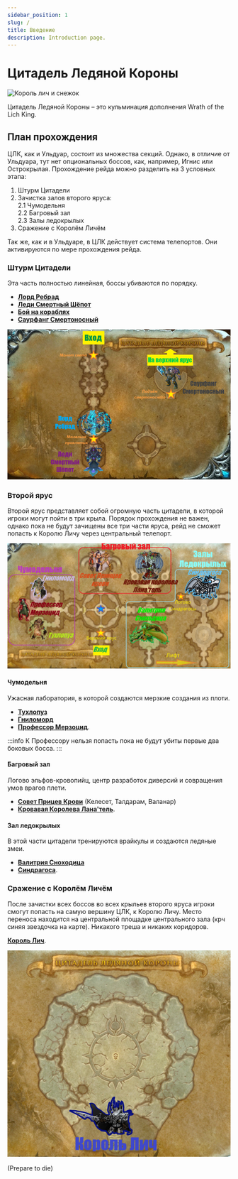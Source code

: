 ```yaml
---
sidebar_position: 1
slug: /
title: Введение
description: Introduction page.
---
```


# Цитадель Ледяной Короны

![Король лич и снежок](/img/icc/lich_king_snow_INTRO.gif)

Цитадель Ледяной Короны – это кульминация дополнения Wrath of the Lich King.

## План прохождения

ЦЛК, как и Ульдуар, состоит из множества секций. Однако, в отличие от Ульдуара, тут нет опциональных боссов, как,
например, Игнис или Острокрылая. Прохождение рейда можно разделить на 3 условных этапа:

1. Штурм Цитадели
2. Зачистка залов второго яруса:  
   2.1 Чумодельня   
   2.2 Багровый зал  
   2.3 Залы ледокрылых
3. Сражение с Королём Личём

Так же, как и в Ульдуаре, в ЦЛК действует система телепортов. Они активируются по мере прохождения рейда.

### Штурм Цитадели

Эта часть полностью линейная, боссы убиваются по порядку.

 - [**Лорд Ребрад**](lower_spire/lord_marrowgar.mdx)
 - [**Леди Смертный Шёпот**](lower_spire/lady_deathwhisper.mdx)
 - [**Бой на кораблях**](lower_spire/gunship_battle.mdx)
 - [**Саурфанг Смертоносный**](lower_spire/saurfang.mdx)


![Нижний Ярус](/img/icc/map/Нижний_ярус.png)

### Второй ярус

Второй ярус представляет собой огромную часть цитадели, в которой игроки могут пойти в три крыла. Порядок прохождения не
важен, однако пока не будут зачищены все три части яруса, рейд не сможет попасть к Королю Личу через центральный
телепорт.

![второй ярус](/img/icc/map/Верхний_ярус_склеенный.png)

#### Чумодельня

Ужасная лаборатория, в которой создаются мерзкие создания из плоти.

 - [**Тухлопуз**](plagueworks/festergut.mdx) 
 - [**Гниломорд**](plagueworks/rotface.md)
 - [**Профессор Мерзоцид**](plagueworks/putricide.md).

:::info
К Профессору нельзя попасть пока не будут убиты первые два боковых босса.
:::

#### Багровый зал

Логово эльфов-кровопийц, центр разработок диверсий и совращения умов врагов плети.

 - [**Совет Прицев Крови**](crimson_hall/blood_prince_council.md) (Келесет, Талдарам, Валанар)
 - [**Кровавая Королева Лана'тель**](crimson_hall/lanathel.md).

#### Зал ледокрылых

В этой части цитадели тренируются врайкулы и создаются ледяные змеи.

 - [**Валитрия Сноходица**](frostwing_halls/valithria.md) 
 - [**Синдрагоса**](frostwing_halls/sindragosa.md).

### Сражение с Королём Личём

После зачистки всех боссов во всех крыльев второго яруса игроки смогут попасть на самую вершину ЦЛК, к Королю Личу.
Место переноса находится на центральной площадке центрального зала (крч синяя звездочка на карте). Никакого треша и
никаких коридоров.

[**Король Лич**](the_lich_king.md).

![Ледяной толчок](/img/icc/map/Ледяной_трон.png)

(Prepare to die)